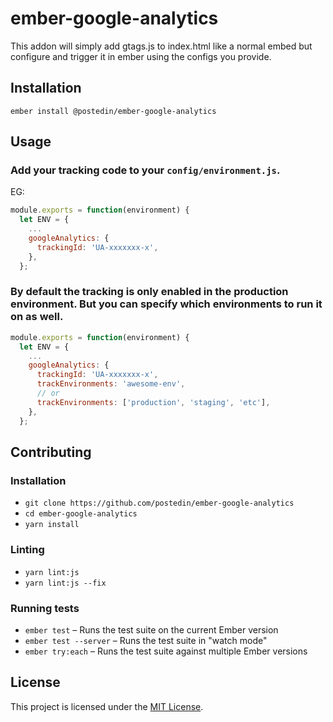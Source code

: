 ember-google-analytics
==============================================================================

This addon will simply add gtags.js to index.html like a normal embed but configure and trigger it in ember using the configs you provide.


Installation
------------------------------------------------------------------------------

```
ember install @postedin/ember-google-analytics
```


Usage
------------------------------------------------------------------------------

### Add your tracking code to your `config/environment.js`.

EG:
```js
module.exports = function(environment) {
  let ENV = {
    ...
    googleAnalytics: {
      trackingId: 'UA-xxxxxxx-x',
    },
  };
```

### By default the tracking is only enabled in the production environment. But you can specify which environments to run it on as well.

```js
module.exports = function(environment) {
  let ENV = {
    ...
    googleAnalytics: {
      trackingId: 'UA-xxxxxxx-x',
      trackEnvironments: 'awesome-env',
      // or
      trackEnvironments: ['production', 'staging', 'etc'],
    },
  };
```

Contributing
------------------------------------------------------------------------------

### Installation

* `git clone https://github.com/postedin/ember-google-analytics`
* `cd ember-google-analytics`
* `yarn install`

### Linting

* `yarn lint:js`
* `yarn lint:js --fix`

### Running tests

* `ember test` – Runs the test suite on the current Ember version
* `ember test --server` – Runs the test suite in "watch mode"
* `ember try:each` – Runs the test suite against multiple Ember versions


License
------------------------------------------------------------------------------

This project is licensed under the [MIT License](LICENSE.md).

